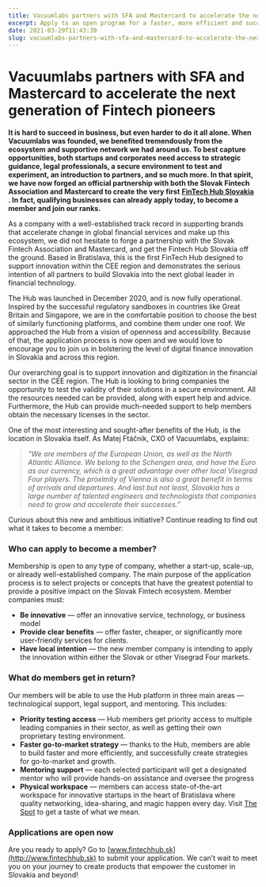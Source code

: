 ```yaml
---
title: Vacuumlabs partners with SFA and Mastercard to accelerate the next generation of Fintech pioneers
excerpt: Apply to an open program for a faster, more efficient and successful go-to-market journey for Fintech innovation.
date: 2021-03-29T11:43:39
slug: vacuumlabs-partners-with-sfa-and-mastercard-to-accelerate-the-next-generation-of-fintech-pioneers
---
```


# Vacuumlabs partners with SFA and Mastercard to accelerate the next generation of Fintech pioneers

 **It is hard to succeed in business, but even harder to do it all alone. When Vacuumlabs was founded, we benefited tremendously from the ecosystem and supportive network we had around us. To best capture opportunities, both startups and corporates need access to strategic guidance, legal professionals, a secure environment to test and experiment, an introduction to partners, and so much more. In that spirit, we have now forged an official partnership with both the Slovak Fintech Association and Mastercard to create the very first** [**FinTech Hub Slovakia**](https://www.fintechhub.sk/) **. In fact, qualifying businesses can already apply today, to become a member and join our ranks.**

As a company with a well-established track record in supporting brands that accelerate change in global financial services and make up this ecosystem, we did not hesitate to forge a partnership with the Slovak Fintech Association and Mastercard, and get the Fintech Hub Slovakia off the ground. Based in Bratislava, this is the first FinTech Hub designed to support innovation within the CEE region and demonstrates the serious intention of all partners to build Slovakia into the next global leader in financial technology.  
  
The Hub was launched in December 2020, and is now fully operational. Inspired by the successful regulatory sandboxes in countries like Great Britain and Singapore, we are in the comfortable position to choose the best of similarly functioning platforms, and combine them under one roof. We approached the Hub from a vision of openness and accessibility. Because of that, the application process is now open and we would love to encourage you to join us in bolstering the level of digital finance innovation in Slovakia and across this region.

Our overarching goal is to support innovation and digitization in the financial sector in the CEE region. The Hub is looking to bring companies the opportunity to test the validity of their solutions in a secure environment. All the resources needed can be provided, along with expert help and advice. Furthermore, the Hub can provide much-needed support to help members obtain the necessary licenses in the sector.  
  
One of the most interesting and sought-after benefits of the Hub, is the location in Slovakia itself. As Matej Ftáčnik, CXO of Vacuumlabs, explains:

> _“We are members of the European Union, as well as the North Atlantic Alliance. We belong to the Schengen area, and have the Euro as our currency, which is a great advantage over other local Visegrad Four players. The proximity of Vienna is also a great benefit in terms of arrivals and departures. And last but not least, Slovakia has a large number of talented engineers and technologists that companies need to grow and accelerate their successes.”_

Curious about this new and ambitious initiative? Continue reading to find out what it takes to become a member:

### **Who can apply to become a member?**

Membership is open to any type of company, whether a start-up, scale-up, or already well-established company. The main purpose of the application process is to select projects or concepts that have the greatest potential to provide a positive impact on the Slovak Fintech ecosystem. Member companies must:

- **Be innovative** — offer an innovative service, technology, or business model
- **Provide clear benefits** — offer faster, cheaper, or significantly more user-friendly services for clients.
- **Have local intention** —&nbsp;the new member company is intending to apply the innovation within either the Slovak or other Visegrad Four markets.

### **What do members get in return?**

Our members will be able to use the Hub platform in three main areas — technological support, legal support, and mentoring. This includes:

- **Priority testing access** —&nbsp;Hub members get priority access to multiple leading companies in their sector, as well as getting their own proprietary testing environment.
- **Faster go-to-market strategy** —&nbsp;thanks to the Hub, members are able to build faster and more efficiently, and successfully create strategies for go-to-market and growth.&nbsp;
- **Mentoring support** —&nbsp;each selected participant will get a designated mentor who will provide hands-on assistance and oversee the progress
- **Physical workspace** —&nbsp;members can access state-of-the-art workspace for innovative startups in the heart of Bratislava where quality networking, idea-sharing, and magic happen every day. Visit [The Spot](https://thespot.sk/) to get a taste of what we mean.

### **Applications are open now**

Are you ready to apply? Go to [www.fintechhub.sk](http://www.fintechhub.sk) to submit your application. We can’t wait to meet you on your journey to create products that empower the customer in Slovakia and beyond!

